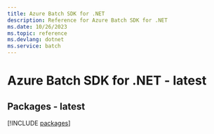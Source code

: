 ```yaml
---
title: Azure Batch SDK for .NET
description: Reference for Azure Batch SDK for .NET
ms.date: 10/26/2023
ms.topic: reference
ms.devlang: dotnet
ms.service: batch
---
```

# Azure Batch SDK for .NET - latest
## Packages - latest
[!INCLUDE [packages](batch-index.md)]